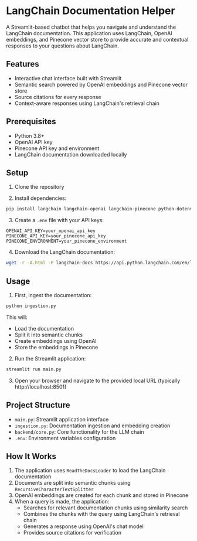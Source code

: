 # LangChain Documentation Helper

A Streamlit-based chatbot that helps you navigate and understand the LangChain documentation. This application uses LangChain, OpenAI embeddings, and Pinecone vector store to provide accurate and contextual responses to your questions about LangChain.

## Features

- Interactive chat interface built with Streamlit
- Semantic search powered by OpenAI embeddings and Pinecone vector store
- Source citations for every response
- Context-aware responses using LangChain's retrieval chain

## Prerequisites

- Python 3.8+
- OpenAI API key
- Pinecone API key and environment
- LangChain documentation downloaded locally

## Setup

1. Clone the repository

2. Install dependencies:
```bash
pip install langchain langchain-openai langchain-pinecone python-dotenv streamlit
```

3. Create a `.env` file with your API keys:
```
OPENAI_API_KEY=your_openai_api_key
PINECONE_API_KEY=your_pinecone_api_key
PINECONE_ENVIRONMENT=your_pinecone_environment
```

4. Download the LangChain documentation:
```bash
wget -r -A.html -P langchain-docs https://api.python.langchain.com/en/latest/
```

## Usage

1. First, ingest the documentation:
```bash
python ingestion.py
```
This will:
- Load the documentation
- Split it into semantic chunks
- Create embeddings using OpenAI
- Store the embeddings in Pinecone

2. Run the Streamlit application:
```bash
streamlit run main.py
```

3. Open your browser and navigate to the provided local URL (typically http://localhost:8501)

## Project Structure

- `main.py`: Streamlit application interface
- `ingestion.py`: Documentation ingestion and embedding creation
- `backend/core.py`: Core functionality for the LLM chain
- `.env`: Environment variables configuration

## How It Works

1. The application uses `ReadTheDocsLoader` to load the LangChain documentation
2. Documents are split into semantic chunks using `RecursiveCharacterTextSplitter`
3. OpenAI embeddings are created for each chunk and stored in Pinecone
4. When a query is made, the application:
   - Searches for relevant documentation chunks using similarity search
   - Combines the chunks with the query using LangChain's retrieval chain
   - Generates a response using OpenAI's chat model
   - Provides source citations for verification
